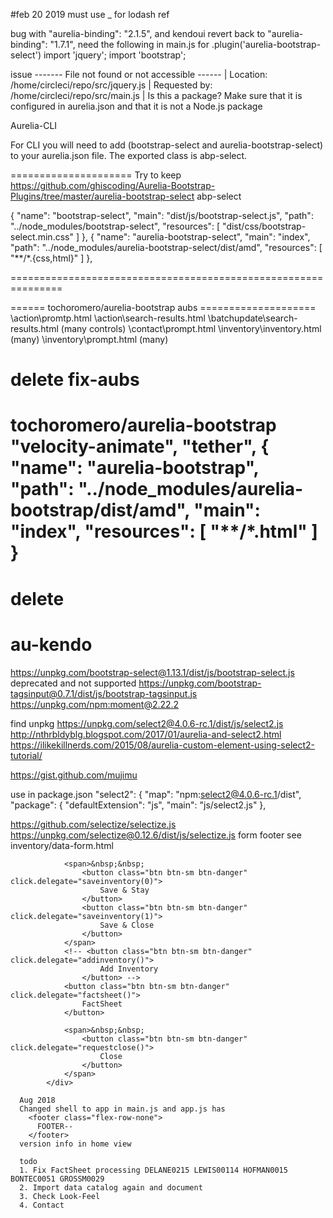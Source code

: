 #feb 20 2019
must use _ for lodash ref

bug with     "aurelia-binding": "2.1.5", and kendoui revert back to "aurelia-binding": "1.7.1",
need the following in main.js for   .plugin('aurelia-bootstrap-select')
import 'jquery';
import 'bootstrap';

issue
------- File not found or not accessible ------
| Location: /home/circleci/repo/src/jquery.js
| Requested by: /home/circleci/repo/src/main.js
| Is this a package? Make sure that it is configured in aurelia.json and that it is not a Node.js package

Aurelia-CLI

For CLI you will need to add (bootstrap-select and aurelia-bootstrap-select) to your aurelia.json file. The exported class is abp-select.

===================== Try to keep
https://github.com/ghiscoding/Aurelia-Bootstrap-Plugins/tree/master/aurelia-bootstrap-select
abp-select
<abp-select collection.bind="allCampingStuff" selected-value.bind="camping" selected-item.bind="campingValue"></abp-select>
<!-- from his website -->
{
  "name": "bootstrap-select",
  "main": "dist/js/bootstrap-select.js",
  "path": "../node_modules/bootstrap-select",
  "resources": [
    "dist/css/bootstrap-select.min.css"
  ]
},
{
  "name": "aurelia-bootstrap-select",
  "main": "index",
  "path": "../node_modules/aurelia-bootstrap-select/dist/amd",
  "resources": [
    "**/*.{css,html}"
  ]
},
<!--  -->


===============================================================

====== tochoromero/aurelia-bootstrap aubs ====================
\action\promtp.html <!-- fix-aubs  -->
\action\search-results.html <!-- fix-aubs  -->
\batchupdate\search-results.html (many controls)  <!-- fix-aubs  -->
\contact\prompt.html <!-- fix-aubs  -->
\inventory\inventory.html (many) <!-- fix-aubs  -->
\inventory\prompt.html (many) <!-- fix-aubs  -->

delete fix-aubs  <!-- fix-aubs  -->
===================================================================================================
tochoromero/aurelia-bootstrap
"velocity-animate",
"tether",
{
  "name": "aurelia-bootstrap",
  "path": "../node_modules/aurelia-bootstrap/dist/amd",
  "main": "index",
  "resources": [
    "**/*.html"
  ]
}
<aubs-typeahead ref='InventoryLocation' data.bind="appService.codesInventoryLocation" value.bind="DescriptionLoc" debounce.bind="350"
									 placeholder="not avail -codesInventoryLocation" open-on-focus.bind="true" key="Description" results-limit.bind="12"
									 select-single-result.bind="true">
									</aubs-typeahead>
======
delete
===================================================================================================



# au-kendo
https://unpkg.com/bootstrap-select@1.13.1/dist/js/bootstrap-select.js
deprecated and not supported https://unpkg.com/bootstrap-tagsinput@0.7.1/dist/js/bootstrap-tagsinput.js
https://unpkg.com/npm:moment@2.22.2


find unpkg
https://unpkg.com/select2@4.0.6-rc.1/dist/js/select2.js
http://nthrbldyblg.blogspot.com/2017/01/aurelia-and-select2.html
https://ilikekillnerds.com/2015/08/aurelia-custom-element-using-select2-tutorial/


https://gist.github.com/mujimu


use in package.json
 "select2": {
      "map": "npm:select2@4.0.6-rc.1/dist",
      "package": {
        "defaultExtension": "js",
        "main": "js/select2.js"
      },


https://github.com/selectize/selectize.js
https://unpkg.com/selectize@0.12.6/dist/js/selectize.js
form footer
see inventory/data-form.html
	<div class="flex-column-none section-footer">
				<!-- ${footer} -->

				<span>&nbsp;&nbsp;
					<button class="btn btn-sm btn-danger" click.delegate="saveinventory(0)">
						Save & Stay
					</button>
					<button class="btn btn-sm btn-danger" click.delegate="saveinventory(1)">
						Save & Close
					</button>
				</span>
				<!-- <button class="btn btn-sm btn-danger" click.delegate="addinventory()">
						Add Inventory
					</button> -->
				<button class="btn btn-sm btn-danger" click.delegate="factsheet()">
					FactSheet
				</button>

				<span>&nbsp;&nbsp;
					<button class="btn btn-sm btn-danger" click.delegate="requestclose()">
						Close
					</button>
				</span>
			</div>

      Aug 2018
      Changed shell to app in main.js and app.js has 
        <footer class="flex-row-none">
          FOOTER--
        </footer>
      version info in home view

      todo
      1. Fix FactSheet processing DELANE0215 LEWIS00114 HOFMAN0015 BONTEC0051 GROSSM0029
      2. Import data catalog again and document
      3. Check Look-Feel
      4. Contact
 